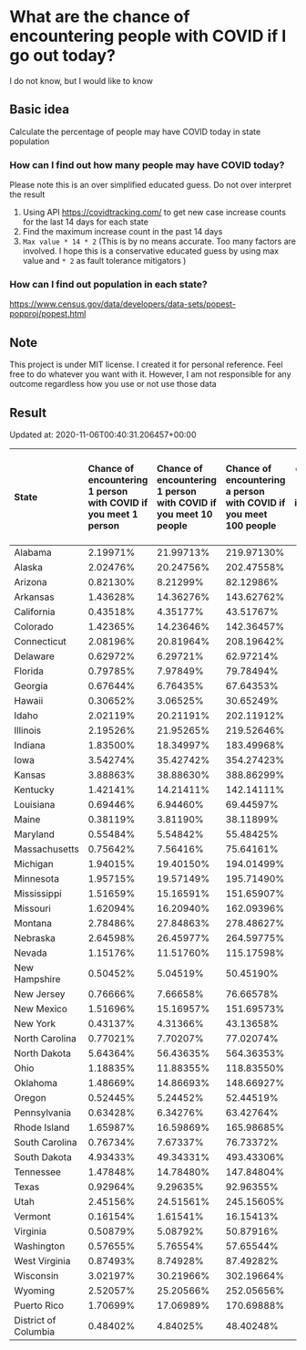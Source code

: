 # What are the chance of encountering people with COVID if I go out today?
I do not know, but I would like to know

## Basic idea
Calculate the percentage of people may have COVID today in state population

### How can I find out how many people may have COVID today?
Please note this is an over simplified educated guess. Do not over interpret the result 
1. Using API https://covidtracking.com/ to get new case increase counts for the last 14 days for each state
2. Find the maximum increase count in the past 14 days
3. `Max value * 14 * 2` (This is by no means accurate. Too many factors are involved. I hope this is a conservative educated guess by using max value and `* 2` as fault tolerance mitigators ) 

### How can I find out population in each state?
https://www.census.gov/data/developers/data-sets/popest-popproj/popest.html

## Note
This project is under MIT license. I created it for personal reference. Feel free to do whatever you want with it. However, I am not responsible for any outcome regardless how you use or not use those data 

## Result

 Updated at: 2020-11-06T00:40:31.206457+00:00

| State                | Chance of encountering 1 person with COVID if you meet 1 person   | Chance of encountering 1 person with COVID if you meet 10 people   | Chance of encountering a person with COVID if you meet 100 people   |   Max count of new case increase in the past 14 days |   Estimated people count with COVID |
|:---------------------|:------------------------------------------------------------------|:-------------------------------------------------------------------|:--------------------------------------------------------------------|-----------------------------------------------------:|------------------------------------:|
| Alabama              | 2.19971%                                                          | 21.99713%                                                          | 219.97130%                                                          |                                                 3852 |                              107856 |
| Alaska               | 2.02476%                                                          | 20.24756%                                                          | 202.47558%                                                          |                                                  529 |                               14812 |
| Arizona              | 0.82130%                                                          | 8.21299%                                                           | 82.12986%                                                           |                                                 2135 |                               59780 |
| Arkansas             | 1.43628%                                                          | 14.36276%                                                          | 143.62762%                                                          |                                                 1548 |                               43344 |
| California           | 0.43518%                                                          | 4.35177%                                                           | 43.51767%                                                           |                                                 6141 |                              171948 |
| Colorado             | 1.42365%                                                          | 14.23646%                                                          | 142.36457%                                                          |                                                 2928 |                               81984 |
| Connecticut          | 2.08196%                                                          | 20.81964%                                                          | 208.19642%                                                          |                                                 2651 |                               74228 |
| Delaware             | 0.62972%                                                          | 6.29721%                                                           | 62.97214%                                                           |                                                  219 |                                6132 |
| Florida              | 0.79785%                                                          | 7.97849%                                                           | 79.78494%                                                           |                                                 6120 |                              171360 |
| Georgia              | 0.67644%                                                          | 6.76435%                                                           | 67.64353%                                                           |                                                 2565 |                               71820 |
| Hawaii               | 0.30652%                                                          | 3.06525%                                                           | 30.65249%                                                           |                                                  155 |                                4340 |
| Idaho                | 2.02119%                                                          | 20.21191%                                                          | 202.11912%                                                          |                                                 1290 |                               36120 |
| Illinois             | 2.19526%                                                          | 21.95265%                                                          | 219.52646%                                                          |                                                 9935 |                              278180 |
| Indiana              | 1.83500%                                                          | 18.34997%                                                          | 183.49968%                                                          |                                                 4412 |                              123536 |
| Iowa                 | 3.54274%                                                          | 35.42742%                                                          | 354.27423%                                                          |                                                 3992 |                              111776 |
| Kansas               | 3.88863%                                                          | 38.88630%                                                          | 388.86299%                                                          |                                                 4046 |                              113288 |
| Kentucky             | 1.42141%                                                          | 14.21411%                                                          | 142.14111%                                                          |                                                 2268 |                               63504 |
| Louisiana            | 0.69446%                                                          | 6.94460%                                                           | 69.44597%                                                           |                                                 1153 |                               32284 |
| Maine                | 0.38119%                                                          | 3.81190%                                                           | 38.11899%                                                           |                                                  183 |                                5124 |
| Maryland             | 0.55484%                                                          | 5.54842%                                                           | 55.48425%                                                           |                                                 1198 |                               33544 |
| Massachusetts        | 0.75642%                                                          | 7.56416%                                                           | 75.64161%                                                           |                                                 1862 |                               52136 |
| Michigan             | 1.94015%                                                          | 19.40150%                                                          | 194.01499%                                                          |                                                 6920 |                              193760 |
| Minnesota            | 1.95715%                                                          | 19.57149%                                                          | 195.71490%                                                          |                                                 3942 |                              110376 |
| Mississippi          | 1.51659%                                                          | 15.16591%                                                          | 151.65907%                                                          |                                                 1612 |                               45136 |
| Missouri             | 1.62094%                                                          | 16.20940%                                                          | 162.09396%                                                          |                                                 3553 |                               99484 |
| Montana              | 2.78486%                                                          | 27.84863%                                                          | 278.48627%                                                          |                                                 1063 |                               29764 |
| Nebraska             | 2.64598%                                                          | 26.45977%                                                          | 264.59775%                                                          |                                                 1828 |                               51184 |
| Nevada               | 1.15176%                                                          | 11.51760%                                                          | 115.17598%                                                          |                                                 1267 |                               35476 |
| New Hampshire        | 0.50452%                                                          | 5.04519%                                                           | 50.45190%                                                           |                                                  245 |                                6860 |
| New Jersey           | 0.76666%                                                          | 7.66658%                                                           | 76.66578%                                                           |                                                 2432 |                               68096 |
| New Mexico           | 1.51696%                                                          | 15.16957%                                                          | 151.69573%                                                          |                                                 1136 |                               31808 |
| New York             | 0.43137%                                                          | 4.31366%                                                           | 43.13658%                                                           |                                                 2997 |                               83916 |
| North Carolina       | 0.77021%                                                          | 7.70207%                                                           | 77.02074%                                                           |                                                 2885 |                               80780 |
| North Dakota         | 5.64364%                                                          | 56.43635%                                                          | 564.36353%                                                          |                                                 1536 |                               43008 |
| Ohio                 | 1.18835%                                                          | 11.88355%                                                          | 118.83550%                                                          |                                                 4961 |                              138908 |
| Oklahoma             | 1.48669%                                                          | 14.86693%                                                          | 148.66927%                                                          |                                                 2101 |                               58828 |
| Oregon               | 0.52445%                                                          | 5.24452%                                                           | 52.44519%                                                           |                                                  790 |                               22120 |
| Pennsylvania         | 0.63428%                                                          | 6.34276%                                                           | 63.42764%                                                           |                                                 2900 |                               81200 |
| Rhode Island         | 1.65987%                                                          | 16.59869%                                                          | 165.98685%                                                          |                                                  628 |                               17584 |
| South Carolina       | 0.76734%                                                          | 7.67337%                                                           | 76.73372%                                                           |                                                 1411 |                               39508 |
| South Dakota         | 4.93433%                                                          | 49.34331%                                                          | 493.43306%                                                          |                                                 1559 |                               43652 |
| Tennessee            | 1.47848%                                                          | 14.78480%                                                          | 147.84804%                                                          |                                                 3606 |                              100968 |
| Texas                | 0.92964%                                                          | 9.29635%                                                           | 92.96355%                                                           |                                                 9627 |                              269556 |
| Utah                 | 2.45156%                                                          | 24.51561%                                                          | 245.15605%                                                          |                                                 2807 |                               78596 |
| Vermont              | 0.16154%                                                          | 1.61541%                                                           | 16.15413%                                                           |                                                   36 |                                1008 |
| Virginia             | 0.50879%                                                          | 5.08792%                                                           | 50.87916%                                                           |                                                 1551 |                               43428 |
| Washington           | 0.57655%                                                          | 5.76554%                                                           | 57.65544%                                                           |                                                 1568 |                               43904 |
| West Virginia        | 0.87493%                                                          | 8.74928%                                                           | 87.49282%                                                           |                                                  560 |                               15680 |
| Wisconsin            | 3.02197%                                                          | 30.21966%                                                          | 302.19664%                                                          |                                                 6284 |                              175952 |
| Wyoming              | 2.52057%                                                          | 25.20566%                                                          | 252.05656%                                                          |                                                  521 |                               14588 |
| Puerto Rico          | 1.70699%                                                          | 17.06989%                                                          | 170.69888%                                                          |                                                 1947 |                               54516 |
| District of Columbia | 0.48402%                                                          | 4.84025%                                                           | 48.40248%                                                           |                                                  122 |                                3416 |